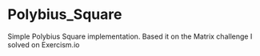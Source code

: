 # Polybius_Square
Simple Polybius Square implementation. Based it on the Matrix challenge I solved on Exercism.io
